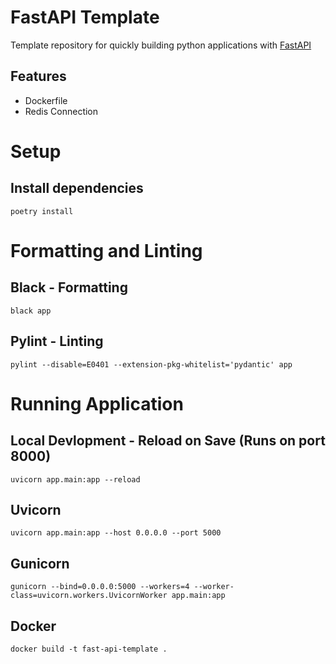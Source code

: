 # FastAPI Template
Template repository for quickly building python applications with [FastAPI](https://fastapi.tiangolo.com/)

## Features
- Dockerfile
- Redis Connection

# Setup
## Install dependencies
```
poetry install
```

# Formatting and Linting
## Black - Formatting
```
black app
```

## Pylint - Linting
```
pylint --disable=E0401 --extension-pkg-whitelist='pydantic' app
```

# Running Application
## Local Devlopment - Reload on Save (Runs on port 8000)
```
uvicorn app.main:app --reload
```

## Uvicorn
```
uvicorn app.main:app --host 0.0.0.0 --port 5000
```

## Gunicorn
```
gunicorn --bind=0.0.0.0:5000 --workers=4 --worker-class=uvicorn.workers.UvicornWorker app.main:app
```

## Docker
```
docker build -t fast-api-template .
```